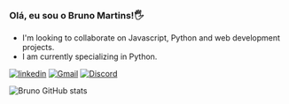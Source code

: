 ### Olá, eu sou o Bruno Martins!🖐️
- I'm looking to collaborate on Javascript, Python and web development projects.
- I am currently specializing in Python.

[![linkedin](https://img.shields.io/badge/LinkedIn-0077B5?style=for-the-badge&logo=linkedin&logoColor=white)](http//) 
[![Gmail](https://img.shields.io/badge/Gmail-D14836?style=for-the-badge&logo=gmail&logoColor=white)](http//) 
[![Discord](https://img.shields.io/badge/Discord-7289DA?style=for-the-badge&logo=discord&logoColor=white)](http//)

![Bruno GitHub stats](https://github-readme-stats.vercel.app/api?username=bruno-mdemaria&show_icons=true&theme=dracula)


